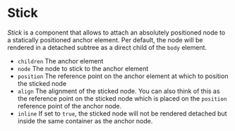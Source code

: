 # Stick

_Stick_ is a component that allows to attach an absolutely positioned node to a statically
positioned anchor element. Per default, the node will be rendered in a detached subtree as a direct
child of the `body` element.

- `children` The anchor element
- `node` The node to stick to the anchor element
- `position` The reference point on the anchor element at which to position the sticked node
- `align` The alignment of the sticked node. You can also think of this as the reference point on the
sticked node which is placed on the `position` reference point of the anchor node.
- `inline` If set to `true`, the sticked node will not be rendered detached but inside the same container
as the anchor node.